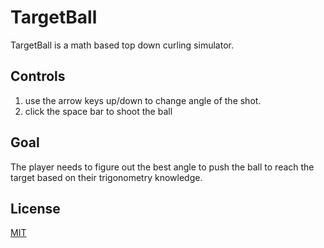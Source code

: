 # TargetBall

TargetBall is a math based top down curling simulator.

## Controls

1. use the arrow keys up/down to change angle of the shot.
2. click the space bar to shoot the ball

## Goal

The player needs to figure out the best angle to push the ball to reach the target based on their trigonometry knowledge.

## License
[MIT](https://choosealicense.com/licenses/mit/)